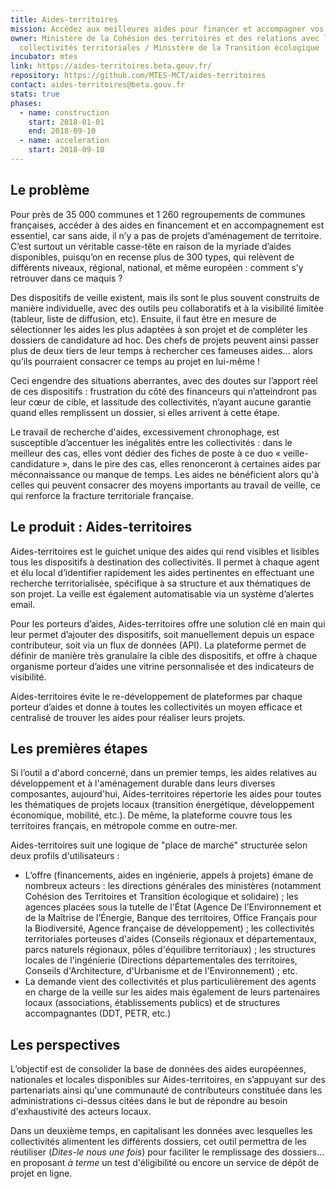 ```yaml
---
title: Aides-territoires
mission: Accédez aux meilleures aides pour financer et accompagner vos projets locaux
owner: Ministère de la Cohésion des territoires et des relations avec les
  collectivités territoriales / Ministère de la Transition écologique
incubator: mtes
link: https://aides-territoires.beta.gouv.fr/
repository: https://github.com/MTES-MCT/aides-territoires
contact: aides-territoires@beta.gouv.fr
stats: true
phases:
  - name: construction
    start: 2018-01-01
    end: 2018-09-10
  - name: acceleration
    start: 2018-09-10
---
```

## Le problème

Pour près de 35 000 communes et 1 260 regroupements de communes françaises, accéder à des aides en financement et en accompagnement est essentiel, car sans aide, il n’y a pas de projets d’aménagement de territoire. C’est surtout un véritable casse-tête en raison de la myriade d’aides disponibles, puisqu’on en recense plus de 300 types, qui relèvent de différents niveaux, régional, national, et même européen : comment s’y retrouver dans ce maquis ?

Des dispositifs de veille existent, mais ils sont le plus souvent construits de manière individuelle, avec des outils peu collaboratifs et à la visibilité limitée (tableur, liste de diffusion, etc). Ensuite, il faut être en mesure de sélectionner les aides les plus adaptées à son projet et de compléter les dossiers de candidature ad hoc. Des chefs de projets peuvent ainsi passer plus de deux tiers de leur temps à rechercher ces fameuses aides… alors qu’ils pourraient consacrer ce temps au projet en lui-même !

Ceci engendre des situations aberrantes, avec des doutes sur l’apport réel de ces dispositifs : frustration du côté des financeurs qui n’atteindront pas leur cœur de cible, et lassitude des collectivités, n’ayant aucune garantie quand elles remplissent un dossier, si elles arrivent à cette étape.

Le travail de recherche d'aides, excessivement chronophage, est susceptible d’accentuer les inégalités entre les collectivités : dans le meilleur des cas, elles vont dédier des fiches de poste à ce duo « veille-candidature », dans le pire des cas, elles renonceront à certaines aides par méconnaissance ou manque de temps. Les aides ne bénéficient alors qu'à celles qui peuvent consacrer des moyens importants au travail de veille, ce qui renforce la fracture territoriale française.

## Le produit : Aides-territoires

Aides-territoires est le guichet unique des aides qui rend visibles et lisibles tous les dispositifs à destination des collectivités. Il permet à chaque agent et élu local d’identifier rapidement les aides pertinentes en effectuant une recherche territorialisée, spécifique à sa structure et aux thématiques de son projet. La veille est également automatisable via un système d’alertes email.

Pour les porteurs d’aides, Aides-territoires offre une solution clé en main qui leur permet d’ajouter des dispositifs, soit manuellement depuis un espace contributeur, soit via un flux de données (API). La plateforme permet de définir de manière très granulaire la cible des dispositifs, et offre à chaque organisme porteur d’aides une vitrine personnalisée et des indicateurs de visibilité.

Aides-territoires évite le re-développement de plateformes par chaque porteur d’aides et donne à toutes les collectivités un moyen efficace et centralisé de trouver les aides pour réaliser leurs projets.

## Les premières étapes

Si l’outil a d'abord concerné, dans un premier temps, les aides relatives au développement et à l'aménagement durable dans leurs diverses composantes, aujourd'hui, Aides-territoires répertorie les aides pour toutes les thématiques de projets locaux (transition énergétique, développement économique, mobilité, etc.). De même, la plateforme couvre tous les territoires français, en métropole comme en outre-mer.

Aides-territoires suit une logique de "place de marché" structurée selon deux profils d'utilisateurs :

* L’offre (financements, aides en ingénierie, appels à projets) émane de nombreux acteurs : les directions générales des ministères (notamment Cohésion des Territoires et Transition écologique et solidaire) ; les agences placées sous la tutelle de l'État (Agence De l’Environnement et de la Maîtrise de l’Énergie, Banque des territoires, Office Français pour la Biodiversité, Agence française de développement) ; les collectivités territoriales porteuses d'aides (Conseils régionaux et départementaux, parcs naturels régionaux, pôles d'équilibre territoriaux) ; les structures locales de l'ingénierie (Directions départementales des territoires, Conseils d'Architecture, d'Urbanisme et de l'​Environnement) ; etc.
* La demande vient des collectivités et plus particulièrement des agents en charge de la veille sur les aides mais également de leurs partenaires locaux (associations, établissements publics) et de structures accompagnantes (DDT, PETR, etc.)

## Les perspectives

L’objectif est de consolider la base de données des aides européennes, nationales et locales disponibles sur Aides-territoires, en s’appuyant sur des partenariats ainsi qu'une communauté de contributeurs constituée dans les administrations ci-dessus citées dans le but de répondre au besoin d'exhaustivité des acteurs locaux.

Dans un deuxième temps, en capitalisant les données avec lesquelles les collectivités alimentent les différents dossiers, cet outil permettra de les réutiliser (*Dites-le nous une fois*) pour faciliter le remplissage des dossiers… en proposant *à terme* un test d'éligibilité ou encore un service de dépôt de projet en ligne.
